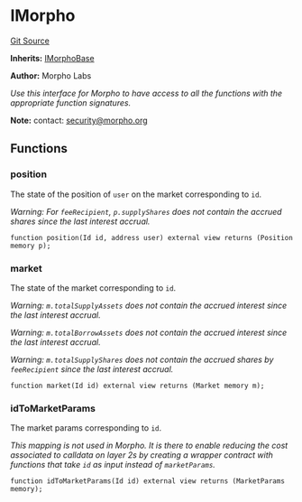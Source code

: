 # IMorpho
[Git Source](https://github.com/Level-Money/contracts/blob/cdcafc63c9abdb8c667176cf6dd45d63276ad690/src/v2/interfaces/morpho/IMorpho.sol)

**Inherits:**
[IMorphoBase](/src/v2/interfaces/morpho/IMorpho.sol/interface.IMorphoBase.md)

**Author:**
Morpho Labs

*Use this interface for Morpho to have access to all the functions with the appropriate function signatures.*

**Note:**
contact: security@morpho.org


## Functions
### position

The state of the position of `user` on the market corresponding to `id`.

*Warning: For `feeRecipient`, `p.supplyShares` does not contain the accrued shares since the last interest
accrual.*


```solidity
function position(Id id, address user) external view returns (Position memory p);
```

### market

The state of the market corresponding to `id`.

*Warning: `m.totalSupplyAssets` does not contain the accrued interest since the last interest accrual.*

*Warning: `m.totalBorrowAssets` does not contain the accrued interest since the last interest accrual.*

*Warning: `m.totalSupplyShares` does not contain the accrued shares by `feeRecipient` since the last
interest accrual.*


```solidity
function market(Id id) external view returns (Market memory m);
```

### idToMarketParams

The market params corresponding to `id`.

*This mapping is not used in Morpho. It is there to enable reducing the cost associated to calldata on layer
2s by creating a wrapper contract with functions that take `id` as input instead of `marketParams`.*


```solidity
function idToMarketParams(Id id) external view returns (MarketParams memory);
```

